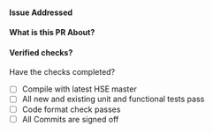 #### Issue Addressed
<!-- Issue number -->

#### What is this PR About?
<!-- Describe the changes in this PR and add any information helpful for reviewing. -->

#### Verified checks?
Have the checks completed?
- [ ] Compile with latest HSE master
- [ ] All new and existing unit and functional tests pass
- [ ] Code format check passes
- [ ] All Commits are signed off
